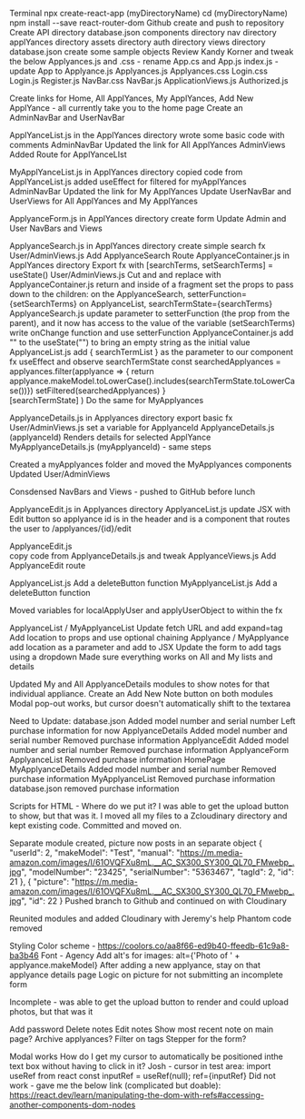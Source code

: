 <!-- Steps I've taken -->
Terminal
    npx create-react-app (myDirectoryName)
    cd (myDirectoryName)
    npm install --save react-router-dom
Github
    create and push to repository
Create
    API directory
        database.json
    components directory
        nav directory
        applYances directory
        assets directory
        auth directory
        views directory
database.json
    create some sample objects
Review Kandy Korner and tweak the below
    Applyances.js and .css - rename App.cs and App.js
    index.js - update App to Applyance.js
    Applyances.js 
    Applyances.css
    Login.css
    Login.js
    Register.js
    NavBar.css
    NavBar.js
    ApplicationViews.js
    Authorized.js
<!-- Status: We have a visible site with working code! -->

<!-- NavBar Branch -->
Create links for Home, All ApplYances, My ApplYances, Add New ApplYance - all currently take you to the home page
Create an AdminNavBar and UserNavBar
<!-- Status: We have a visible NavBar with Links that all point to the root home page -->

<!-- All ApplYances page -->
ApplYanceList.js in the ApplYances directory 
    wrote some basic code with comments
AdminNavBar
    Updated the link for All ApplYances
AdminViews
    Added Route for ApplYanceLIst
<!-- Status: We have a page that renders with a picture and link to manual -->

<!-- My ApplYances page -->
MyApplYanceList.js in ApplYances directory
    copied code from ApplYanceList.js
    added useEffect for filtered for myApplYances
AdminNavBar
    Updated the link for My ApplYances
Update UserNavBar and UserViews for All ApplYances and My ApplYances
<!-- Status: We have working code for both All and My ApplYances for Admin and User -->

<!-- Add New ApplYance page -->
ApplyanceForm.js in ApplYances directory
    create form
Update Admin and User NavBars and Views
<!-- Status: We have a working form! -->

<!-- Add ability to search ApplYances -->
ApplyanceSearch.js in ApplYances directory
    create simple search fx
User/AdminViews.js
    Add ApplyanceSearch Route
ApplyanceContainer.js in ApplYances directory
    Export fx with [searchTerms, setSearchTerms] = useState()
User/AdminViews.js
    Cut <ApplyanceSearch /> and <ApplyanceList /> and replace with <ApplyanceContainer />
ApplyanceContainer.js
    return <ApplyanceSearch /> and <ApplyanceList /> inside of a fragment
    set the props to pass down to the children:
        on the ApplyanceSearch, setterFunction={setSearchTerms}
        on ApplyanceList, searchTermState={searchTerms}
ApplyanceSearch.js
    update parameter to setterFunction (the prop from the parent), and it now has access to the value of the variable (setSearchTerms)
    write onChange function and use setterFunction
ApplyanceContainer.js
    add "" to the useState("") to bring an empty string as the initial value
ApplyanceList.js
    add { searchTermList } as the parameter to our component fx
    useEffect and observe searchTermState
    const searchedApplyances = applyances.filter(applyance => {
        return applyance.makeModel.toLowerCase().includes(searchTermState.toLowerCase())})
        setFiltered(searchedApplyances)
        }   
        [searchTermState]
        )
Do the same for MyApplyances
<!-- Status - Search works for ApplYances and MyApplYances -->

<!-- Edit an Applyance -->
ApplyanceDetails.js in Applyances directory
    export basic fx
User/AdminViews.js
    set a variable for ApplyanceId
ApplyanceDetails.js (applyanceId)
    Renders details for selected ApplYance
MyApplyanceDetails.js (myApplyanceId) - same steps
<!-- Status - Detailed view works for All and My ApplYances -->

<!-- Separate All and My Applyances -->
Created a myApplyances folder and moved the MyApplyances components
Updated User/AdminViews
<!-- Status - Everything seems to be working, no errors -->

<!-- Move search to NavBar or ApplicationView -->
Consdensed NavBars and Views - pushed to GitHub before lunch
<!-- Status - Put on hold -->

<!-- Edit an Applyance -->
ApplyanceEdit.js in Applyances directory
ApplyanceList.js
    update JSX with Edit button so applyance id is in the header and is a <Link> component that routes the user to /applyances/{id}/edit
<!-- QUESTION
Why do I have to refresh to get my edit button? -->
ApplyanceEdit.js   
    copy code from ApplyanceDetails.js and tweak
ApplyanceViews.js
    Add ApplyanceEdit route
<!-- Status - works for All Applyances/MyApplyances except I have to refresh when switching between users -->

<!-- Delete an appliance -->
ApplyanceList.js
    Add a deleteButton function
MyApplyanceList.js
    Add a deleteButton function
<!-- Status - works for All Applyances/MyApplyances except I have to refresh when switching between users -->

<!-- Fix bug - Edit/Delete - Refresh between users -->
Moved variables for localApplyUser and applyUserObject to within the fx
<!-- Status - bug is squashed -->

<!-- Add location tags -->
ApplyanceList / MyApplyanceList
    Update fetch URL and add expand=tag
    Add location to props and use optional chaining
Applyance / MyApplyance
    add location as a parameter and add to JSX
Update the form to add tags using a dropdown
Made sure everything works on All and My lists and details
<!-- Status - Everything seems to be working -->

<!-- Show notes and add notes to each appliance -->
Updated My and All ApplyanceDetails modules to show notes for that individual appliance.
Create an Add New Note button on both modules
Modal pop-out works, but cursor doesn't automatically shift to the textarea
<!-- Status - We're going to leave it as is -->

<!-- Update purchase info to model number and serial number -->
Need to Update:
    database.json
        Added model number and serial number
        Left purchase information for now
    ApplyanceDetails
        Added model number and serial number
        Removed purchase information
    ApplyanceEdit
        Added model number and serial number
        Removed purchase information
    ApplyanceForm
    ApplyanceList
        Removed purchase information
    HomePage
    MyApplyanceDetails
        Added model number and serial number
        Removed purchase information
    MyApplyanceList
        Removed purchase information
    database.json
        removed purchase information
<!-- Status - seems to be working fine -->


<!-- Cloudinary Questions -->
Scripts for HTML - Where do we put it?
    <script
    src="https://widget.cloudinary.com/v2.0/global/all.js" type="text/javascript"
    ></script>
I was able to get the upload button to show, but that was it. I moved all my files to a Zcloudinary directory and kept existing code. Committed and moved on.
<!-- Status - not functioning -->

<!-- Move upload image URL to a separate module -->
Separate module created, picture now posts in an separate object
    {
      "userId": 2,
      "makeModel": "Test",
      "manual": "https://m.media-amazon.com/images/I/61OVQFXu8mL.__AC_SX300_SY300_QL70_FMwebp_.jpg",
      "modelNumber": "23425",
      "serialNumber": "5363467",
      "tagId": 2,
      "id": 21
    },
    {
      "picture": "https://m.media-amazon.com/images/I/61OVQFXu8mL.__AC_SX300_SY300_QL70_FMwebp_.jpg",
      "id": 22
    }
Pushed branch to Github and continued on with Cloudinary
<!-- Check with Josh to see if that's what we meant to do... I think so because we are going to be creating a different object on Cloudinary -->

<!-- Cloudinary -->
Reunited modules and added Cloudinary with Jeremy's help
Phantom code removed
<!-- Status - It works!!! -->



<!-- QUESTIONS -->


<!-- TODO's -->
Styling
    Color scheme - https://coolors.co/aa8f66-ed9b40-ffeedb-61c9a8-ba3b46 
    Font - Agency 
    Add alt's for images: alt={'Photo of ' + applyance.makeModel} 
After adding a new applyance, stay on that applyance details page
Logic on picture for not submitting an incomplete form

<!-- CLOUDINARY -->
Incomplete - was able to get the upload button to render and could upload photos, but that was it

<!-- STRETCH -->
Add password
Delete notes
Edit notes
Show most recent note on main page?
Archive applyances?
Filter on tags 
Stepper for the form?

<!-- MODAL STRETCH -->
Modal works
    How do I get my cursor to automatically be positioned inthe text box without having to click in it? 
    Josh - cursor in test area: import useRef from react const inputRef = useRef(null); ref={inputRef} Did not work - gave me the below link (complicated but doable):
        https://react.dev/learn/manipulating-the-dom-with-refs#accessing-another-components-dom-nodes 
